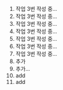 1. 작업 3번 작성 중...
2. 작업 3번 작성 중...
3. 작업 3번 작성 중...
4. 작업 3번 작성 중...
5. 작업 3번 작성 중...
6. 작업 3번 작성 중...
7. 작업 3번 작성 중...
8. 추가
9. 추가...
10. add
11. add
